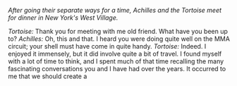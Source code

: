 *After going their separate ways for a time, Achilles and the Tortoise meet for dinner in New York's West Village.*

*Tortoise:*  Thank you for meeting with me old friend.  What have you been up to?
*Achilles:*  Oh, this and that.  I heard you were doing quite well on the MMA circuit; your shell must have come in quite handy.
*Tortoise:*  Indeed.  I enjoyed it immensely, but it did involve quite a bit of travel.  I found myself with a lot of time to think, and I spent much of that time recalling the many fascinating conversations you and I have had over the years.  It occurred to me that we should create a 
